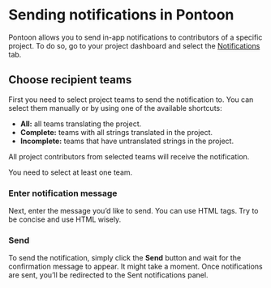# Sending notifications in Pontoon

Pontoon allows you to send in-app notifications to contributors of a specific project. To do so, go to your project dashboard and select the [Notifications](https://pontoon.mozilla.org/projects/pontoon-intro/notifications/) tab.

## Choose recipient teams

First you need to select project teams to send the notification to. You can select them manually or by using one of the available shortcuts:

 * **All:** all teams translating the project.
 * **Complete:** teams with all strings translated in the project.
 * **Incomplete:** teams that have untranslated strings in the project.

All project contributors from selected teams will receive the notification.

You need to select at least one team.

### Enter notification message

Next, enter the message you’d like to send. You can use HTML tags. Try to be concise and use HTML wisely.

### Send

To send the notification, simply click the **Send** button and wait for the confirmation message to appear. It might take a moment. Once notifications are sent, you’ll be redirected to the Sent notifications panel.

